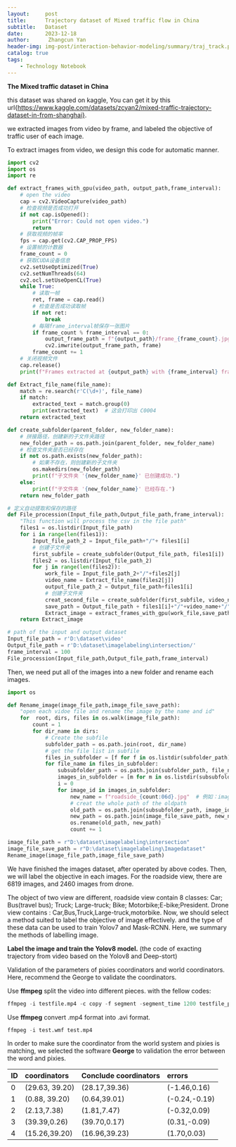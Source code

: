 ```yaml
---
layout:     post
title:      Trajectory dataset of Mixed traffic flow in China
subtitle:   Dataset
date:       2023-12-18
author:      Zhangcun Yan
header-img: img-post/interaction-behavior-modeling/summary/traj_track.png
catalog: true
tags:
    - Technology Notebook
---
```



**The Mixed traffic dataset in China** 

this dataset was shared on kaggle, You can get it by this url{https://www.kaggle.com/datasets/zcyan2/mixed-traffic-trajectory-dataset-in-from-shanghai}.

we extracted images from video by frame, and labeled the objective of traffic user of each image.

To extract images from video, we design this code for automatic manner. 

```python
import cv2
import os
import re

def extract_frames_with_gpu(video_path, output_path,frame_interval):
    # open the video
    cap = cv2.VideoCapture(video_path)
    # 检查视频是否成功打开
    if not cap.isOpened():
        print("Error: Could not open video.")
        return
    # 获取视频的帧率
    fps = cap.get(cv2.CAP_PROP_FPS)
    # 设置帧的计数器
    frame_count = 0
    # 获取CUDA设备信息
    cv2.setUseOptimized(True)
    cv2.setNumThreads(64)
    cv2.ocl.setUseOpenCL(True)
    while True:
        # 读取一帧
        ret, frame = cap.read()
        # 检查是否成功读取帧
        if not ret:
            break
        # 每隔frame_interval帧保存一张图片
        if frame_count % frame_interval == 0:
            output_frame_path = f"{output_path}/frame_{frame_count}.jpg"
            cv2.imwrite(output_frame_path, frame)
        frame_count += 1
    # 关闭视频文件
    cap.release()
    print(f"Frames extracted at {output_path} with {frame_interval} frame interval.")

def Extract_file_name(file_name):
    match = re.search(r'C(\d+)', file_name)
    if match:
        extracted_text = match.group(0)
        print(extracted_text)  # 这会打印出 C0004
    return extracted_text

def create_subfolder(parent_folder, new_folder_name):
    # 拼接路径，创建新的子文件夹路径
    new_folder_path = os.path.join(parent_folder, new_folder_name)
    # 检查文件夹是否已经存在
    if not os.path.exists(new_folder_path):
        # 如果不存在，则创建新的子文件夹
        os.makedirs(new_folder_path)
        print(f"子文件夹 '{new_folder_name}' 已创建成功.")
    else:
        print(f"子文件夹 '{new_folder_name}' 已经存在.")
    return new_folder_path

# 定义自动提取和保存的路径
def File_procession(Input_file_path,Output_file_path,frame_interval):
    "This function will process the csv in the file path"
    files1 = os.listdir(Input_file_path)
    for i in range(len(files1)):
        Input_file_path_2 = Input_file_path+"/"+ files1[i]
        # 创建子文件夹
        first_subfile = create_subfolder(Output_file_path, files1[i])
        files2 = os.listdir(Input_file_path_2)
        for j in range(len(files2)):
            work_file = Input_file_path_2+"/"+files2[j]
            video_name = Extract_file_name(files2[j])
            output_file_path_2 = Output_file_path+files1[i]
            # 创建子文件夹
            creat_second_file = create_subfolder(first_subfile, video_name)
            save_path = Output_file_path + files1[i]+"/"+video_name+"/"
            Extract_image = extract_frames_with_gpu(work_file,save_path,frame_interval)
    return Extract_image

# path of the input and output dataset
Input_file_path = r'D:\dataset\video'
Output_file_path = r'D:\dataset\imagelabeling\intersection/'
frame_interval = 100
File_procession(Input_file_path,Output_file_path,frame_interval)
```

Then, we need put all of the images into a new folder and rename each images.

```python
import os

def Rename_image(image_file_path,image_file_save_path):
    "open each vidoe file and rename the image by the name and id"
    for  root, dirs, files in os.walk(image_file_path):
        count = 1
        for dir_name in dirs:
            # Create the subfile
            subfolder_path = os.path.join(root, dir_name)
            # get the file list in subfile
            files_in_subfolder = [f for f in os.listdir(subfolder_path) ]
            for file_name in files_in_subfolder:
                subsubfolder_path = os.path.join(subfolder_path, file_name)
                images_in_subfolder = [m for m in os.listdir(subsubfolder_path)]
                i = 0
                for image_id in images_in_subfolder:
                    new_name = f"roadside_{count:06d}.jpg"  # 例如：image_001.jpg
                    # creat the whole path of the oldpath 
                    old_path = os.path.join(subsubfolder_path, image_id)
                    new_path = os.path.join(image_file_save_path, new_name)
                    os.rename(old_path, new_path)
                    count += 1

image_file_path = r"D:\dataset\imagelabeling\intersection"
image_file_save_path = r"D:\dataset\imagelabeling\Imagedataset"
Rename_image(image_file_path,image_file_save_path)
```

We have finished the images dataset, after operated by above codes. Then, we will label the objective in each images.  For the roadside view, there are 6819 images,  and 2460 images from drone. 

 The object of two view are different, roadside view contain 8 classes:  Car; Bus(travel bus); Truck; Large-truck; Bike; Motorbike;E-bike;President. Drone view contains : Car,Bus,Truck,Large-truck,motorbike.  Now, we should select a method suited to label the objective of image effectively. and the type of these data can be used to train Yolov7 and Mask-RCNN. Here, we summary the methods of labelling image. 

**Label the image and train the Yolov8 model.**  (the code of exacting trajectory from video based on the Yolov8 and Deep-stort)

Validation of the parameters of pixies coordinators and world coordinators. Here, recommend the George to validate the coordinators.

Use **ffmpeg** split the video into different pieces. with the fellow codes:

```python
ffmpeg -i testfile.mp4 -c copy -f segment -segment_time 1200 testfile_piece_%02d.mp4
```

Use **ffmpeg** convert .mp4 format into .avi format.

```python
ffmpeg -i test.wmf test.mp4
```

In order to make sure the coordinator from  the world system and pixies is matching, we selected the software **George** to validation the error between the word and pixies.

| ID   | coordinators   | Conclude coordinators | errors        |
| :--- | :------------- | :-------------------- | :------------ |
| 0    | (29.63, 39.20) | (28.17,39.36)         | (-1.46,0.16)  |
| 1    | (0.88, 39.20)  | (0.64,39.01)          | (-0.24,-0.19) |
| 2    | (2.13,7.38)    | (1.81,7.47)           | (-0.32,0.09)  |
| 3    | (39.39,0.26)   | (39.70,0.17)          | (0.31,-0.09)  |
| 4    | (15.26,39.20)  | (16.96,39.23)         | (1.70,0.03)   |
